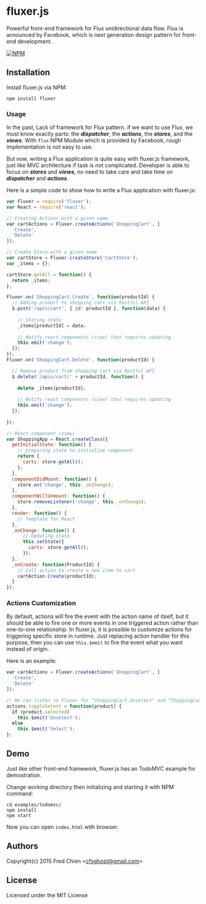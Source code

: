 # fluxer.js

Powerful front-end framework for Flux unidirectional data flow. Flux is announced by Facebook, which is next generation design pattern for front-end development.

[![NPM](https://nodei.co/npm/fluxer.png)](https://nodei.co/npm/fluxer/)

## Installation

Install fluxer.js via NPM:
```
npm install fluxer
```

### Usage

In the past, Lack of framework for Flux pattern. if we want to use Flux, we must know exactly parts: the ___dispatcher___, the ___actions___, the ___stores___, and the ___views___. With `flux` NPM Module which is provided by Facebook, rough implementation is not easy to use.

But now, writing a Flux application is quite easy with fluxer.js framework, just like MVC architecture if task is not complicated. Developer is able to focus on ___stores___ and ___views___, no need to take care and take time on ___dispatcher___ and ___actions___.

Here is a simple code to show how to write a Flux application with fluxer.js:
```js
var Fluxer = require('fluxer');
var React = require('react');

// Creating Actions with a given name
var cartActions = Fluxer.createActions('ShoppingCart', [
  'Create',
  'Delete'
]);

// Create Store with a given name
var cartStore = Fluxer.createStore('CartStore');
var _items = {};

cartStore.getAll = function() {
  return _items;
};

Fluxer.on('ShoppingCart.Create', function(productId) {
  // Adding product to shopping cart via Restful API
  $.post('/apis/cart', { id: productId }, function(data) {
  
    // Storing state
    _items[productId] = data;
    
    // Notify react components (view) that requires updating
    this.emit('change');
  });
});
Fluxer.on('ShoppingCart.Delete', function(productId) {

  // Remove product from shopping cart via Restful API
  $.delete('/apis/cart/' + productId, function() {
  
    delete _items[productId];
  
    // Notify react components (view) that requires updating
    this.emit('change');
  });
  
});

// React component (view)
var ShoppingApp = React.createClass({
  getInitialState: function() {
    // preparing state to initialize component
    return {
      carts: store.getAll();
    };
  },
  componentDidMount: function() {
    store.on('change', this._onChange);
  },
  componentWillUnmount: function() {
    store.removeListener('change', this._onChange);
  },
  render: function() {
    // Template for React
  },
  _onChange: function() {
      // Updating state
      this.setState({
        carts: store.getAll();
      });
  },
  _onCreate: function(ProductId) {
    // Call action to create a new item to cart
    cartAction.Create(productId);
  }
});
```

### Actions Customization

By default, actions will fire the event with the action name of itself, but it should be able to fire one or more events in one triggered action rather than one-to-one relationship. In fluxer.js, it is possible to customize actions for triggering specific store in runtime. Just replacing action handler for this purpose, then you can use `this.$emit` to fire the event what you want instead of origin.

Here is an example:
```js
var cartActions = Fluxer.createActions('ShoppingCart', [
  'Create',
  'Delete'
]);

// We can listen to Fluxer for "ShoppingCart.Unselect" and "ShoppingCart.Select"
actions.toggleSelect = function(product) {
  if (product.selected)
    this.$emit('Unselect');
  else
    this.$emit('Select');
};

```

## Demo

Just like other front-end framework, fluxer.js has an TodoMVC example for demostration.

Change working directory then initializing and starting it with NPM command:
```
cd examples/todomvc/
npm install
npm start
```

Now you can open `index.html` with browser.

## Authors

Copyright(c) 2015 Fred Chien <<cfsghost@gmail.com>>

## License

Licensed under the MIT License
